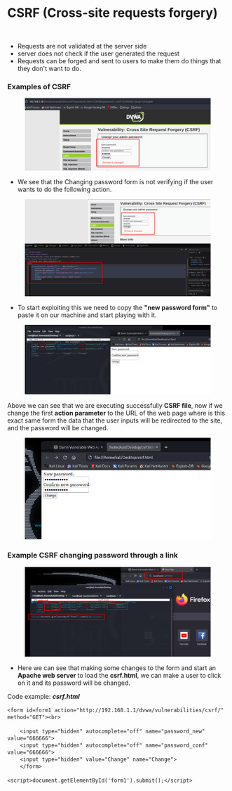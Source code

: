 # CSRF (Cross-site requests forgery)



<figure><img src="https://www.getastra.com/blog/wp-content/uploads/2017/05/csrf-cross-site-request-forgery.png" alt=""><figcaption></figcaption></figure>

* Requests are not validated at the server side
* server does not check if the user generated the request
* Requests can be forged and sent to users to make them do things that they don't want to do.

### Examples of CSRF

<figure><img src="../../.gitbook/assets/csrf_dvwa1.png" alt=""><figcaption></figcaption></figure>

* We see that the Changing password form is not verifying if the user wants to do the following action.

<figure><img src="../../.gitbook/assets/csrf_dvwa2.png" alt=""><figcaption></figcaption></figure>

* To start exploiting this we need to copy the **"new password form"** to paste it on our machine and start playing with it.

<figure><img src="../../.gitbook/assets/csrf_dvwa3.png" alt=""><figcaption></figcaption></figure>

Above we can see that we are executing successfully **CSRF file**, now if we change the first **action parameter** to the URL of the web page where is this exact same form the data that the user inputs will be redirected to the site, and the password will be changed.&#x20;

<figure><img src="../../.gitbook/assets/csrf_dvwa4.png" alt=""><figcaption></figcaption></figure>

### Example CSRF changing password through a link

<figure><img src="../../.gitbook/assets/csrf_dvwa5.png" alt=""><figcaption></figcaption></figure>

* Here we can see that making some changes to the form and start an **Apache web server** to load the **csrf.html**, we can make a user to click on it and its password will be changed.

Code example: _**csrf.html**_

```
<form id=form1 action="http://192.168.1.1/dvwa/vulnerabilities/csrf/" method="GET"><br>

    <input type="hidden" autocomplete="off" name="password_new" value="666666">
    <input type="hidden" autocomplete="off" name="password_conf" value="666666">
    <input type="hidden" value="Change" name="Change">
    </form>

<script>document.getElementById('form1').submit();</script>
```
